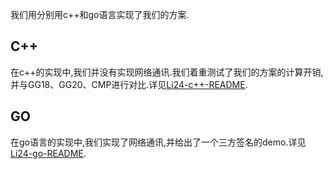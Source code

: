 我们用分别用c++和go语言实现了我们的方案.

## C++

在c++的实现中,我们并没有实现网络通讯.我们着重测试了我们的方案的计算开销,并与GG18、GG20、CMP进行对比.详见[Li24-c++-README](Li24-c++/README.md).

## GO

在go语言的实现中,我们实现了网络通讯,并给出了一个三方签名的demo.详见[Li24-go-README](Li24-go/README.md).
